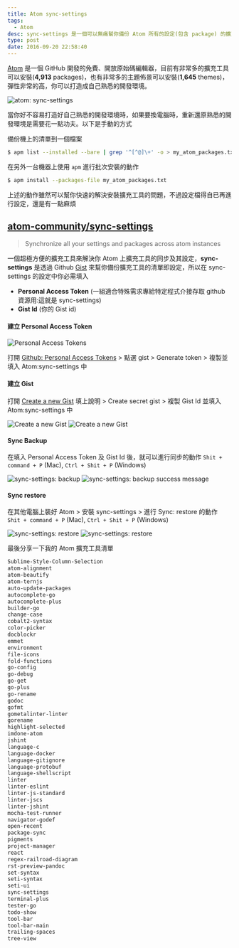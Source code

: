 ```yaml
---
title: Atom sync-settings
tags:
  - Atom
desc: sync-settings 是一個可以無痛幫你備份 Atom 所有的設定(包含 package) 的擴充工具
type: post
date: 2016-09-20 22:58:40
---
```


[Atom](https://goo.gl/LGBVzh) 是一個 GitHub 開發的免費、開放原始碼編輯器，目前有非常多的擴充工具可以安裝(**4,913** packages)，也有非常多的主題佈景可以安裝(**1,645** themes)，彈性非常的高，你可以打造成自己熟悉的開發環境。

![atom: sync-settings](/img/atom-sync-settings-02.jpg)

<!--more-->

當你好不容易打造好自己熟悉的開發環境時，如果要換電腦時，重新還原熟悉的開發環境是需要花一點功夫。以下是手動的方式

備份機上的清單到一個檔案
```sh
$ apm list --installed --bare | grep '^[^@]\+' -o > my_atom_packages.txt
```

在另外一台機器上使用 `apm` 進行批次安裝的動作
```sh
$ apm install --packages-file my_atom_packages.txt
```

上述的動作雖然可以幫你快速的解決安裝擴充工具的問題，不過設定檔得自已再進行設定，還是有一點麻煩

## [atom-community/sync-settings](https://github.com/atom-community/sync-settings)

> Synchronize all your settings and packages across atom instances

一個超極方便的擴充工具來解決你 Atom 上擴充工具的同步及其設定，**sync-settings** 是透過 Github [Gist](https://gist.github.com/) 來幫你備份擴充工具的清單即設定，所以在 sync-settings 的設定中你必需填入

  - **Personal Access Token** (一組適合特殊需求專給特定程式介接存取 github 資源用:這就是 sync-settings)
  - **Gist Id** (你的 Gist id)

#### 建立 Personal Access Token

![Personal Access Tokens](/img/atom-sync-settings-03.jpg)

打開 [Github: Personal Access Tokens](https://github.com/settings/tokens/new) > 點選 gist > Generate token > 複製並填入 Atom:sync-settings 中

#### 建立 Gist

打開 [Create a new Gist](https://gist.github.com/) 填上說明 > Create secret gist > 複製 Gist Id 並填入 Atom:sync-settings 中

![Create a new Gist](/img/atom-sync-settings-04.jpg)
![Create a new Gist](/img/atom-sync-settings-05.jpg)

#### Sync Backup

在填入 Personal Access Token 及 Gist Id 後，就可以進行同步的動作 `Shit + command + P` (Mac), `Ctrl + Shit + P` (Windows)

![sync-settings: backup](/img/atom-sync-settings-06.jpg)
![sync-settings: backup success message](/img/atom-sync-settings-07.jpg)

#### Sync restore

在其他電腦上裝好 Atom > 安裝 sync-settings > 進行 Sync: restore 的動作 `Shit + command + P` (Mac), `Ctrl + Shit + P` (Windows)

![sync-settings: restore](/img/atom-sync-settings-08.png)
![sync-settings: restore](/img/atom-sync-settings-09.png)

最後分享一下我的 Atom 擴充工具清單

```sh
Sublime-Style-Column-Selection
atom-alignment
atom-beautify
atom-ternjs
auto-update-packages
autocomplete-go
autocomplete-plus
builder-go
change-case
cobalt2-syntax
color-picker
docblockr
emmet
environment
file-icons
fold-functions
go-config
go-debug
go-get
go-plus
go-rename
godoc
gofmt
gometalinter-linter
gorename
highlight-selected
imdone-atom
jshint
language-c
language-docker
language-gitignore
language-protobuf
language-shellscript
linter
linter-eslint
linter-js-standard
linter-jscs
linter-jshint
mocha-test-runner
navigator-godef
open-recent
package-sync
pigments
project-manager
react
regex-railroad-diagram
rst-preview-pandoc
set-syntax
seti-syntax
seti-ui
sync-settings
terminal-plus
tester-go
todo-show
tool-bar
tool-bar-main
trailing-spaces
tree-view
```
